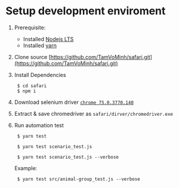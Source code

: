 # Setup development enviroment
1. Prerequisite:
    * Installed [Nodejs LTS](https://nodejs.org/en/)
    * Installed [yarn](https://yarnpkg.com/lang/en/docs/install/#windows-stable)

1. Clone source [https://github.com/TamVoMinh/safari.git](https://github.com/TamVoMinh/safari.git)
1. Install Dependencies 
        
        $ cd safari
        $ npm i

1. Download selenium driver [`chrome 75.0.3770.140`](https://sites.google.com/a/chromium.org/chromedriver/downloads)
1. Extract & save chromedriver as `safari/dirver/chromedriver.exe`

1. Run automation test
    
        $ yarn test

        $ yarn test scenario_test.js 

        $ yarn test scenario_test.js --verbose

	Example:

		$ yarn test src/animal-group_test.js --verbose

